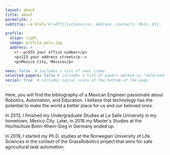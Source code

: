```yaml
---
layout: about
title: about
permalink: /
subtitle: <a href='#'>Affiliations</a>. Address. Contacts. Moto. Etc.

profile:
  align: right
  image: profile_peru.jpg
  address: >
    <!--p>555 your office number</p>
    <p>123 your address street</p-->
    <p>Mexico City, Mexico</p>

news: false  # includes a list of news items
selected_papers: false # includes a list of papers marked as "selected={true}"
social: true  # includes social icons at the bottom of the page
---
```



Here, you will find the bibliography of a Mexican Engineer passionate about Robotics, Automation, and Education. I believe that technology has the potential to make the world a better place for us and our beloved ones.

In 2013, I finished my Undergraduate Studies at La Salle University in my hometown, Mexico City. Later, in 2018 my Master's Studies at the Hochschule Bonn-Rhein-Sieg in Germany ended up.

In 2019, I started my Ph.D. studies at the Norwegian University of Life Sciences in the context of the GrassRobotics project that aims for safe agricultural task automation.


<!--
Write your biography here. Tell the world about yourself. Link to your favorite [subreddit](http://reddit.com). You can put a picture in, too. The code is already in, just name your picture `prof_pic.jpg` and put it in the `img/` folder.

Put your address / P.O. box / other info right below your picture. You can also disable any these elements by editing `profile` property of the YAML header of your `_pages/about.md`. Edit `_bibliography/papers.bib` and Jekyll will render your [publications page](/al-folio/publications/) automatically.

Link to your social media connections, too. This theme is set up to use [Font Awesome icons](http://fortawesome.github.io/Font-Awesome/) and [Academicons](https://jpswalsh.github.io/academicons/), like the ones below. Add your Facebook, Twitter, LinkedIn, Google Scholar, or just disable all of them.
-->
